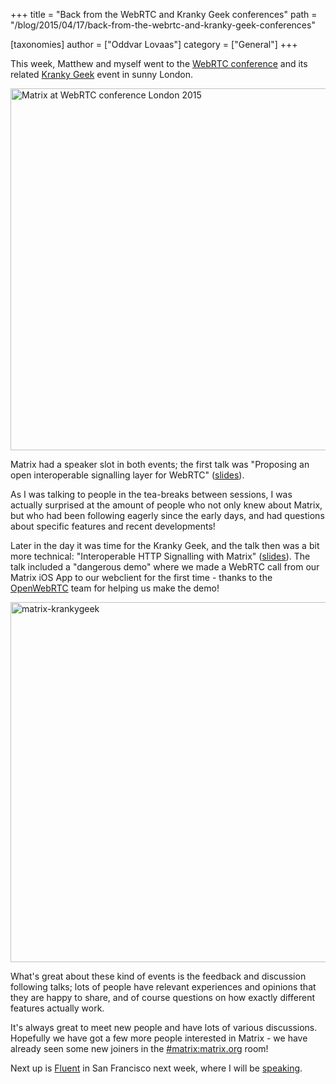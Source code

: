 +++
title = "Back from the WebRTC and Kranky Geek conferences"
path = "/blog/2015/04/17/back-from-the-webrtc-and-kranky-geek-conferences"

[taxonomies]
author = ["Oddvar Lovaas"]
category = ["General"]
+++

This week, Matthew and myself went to the <a href="http://webrtc-conference.com/" title="WebRTC conference">WebRTC conference</a> and its related <a href="http://webrtc-conference.com/kranky-geek/" title="Kranky Geek">Kranky Geek</a> event in sunny London.  

<a href="https://twitter.com/ipcortex/status/588261705144262656" title="picture credit: twitter.com/ipcortex"><img src="http://matrix.org/blog/wp-content/uploads/2015/04/matrix1.jpg" alt="Matrix at WebRTC conference London 2015" width="1024" height="579" class="aligncenter size-full wp-image-799" /></a>

Matrix had a speaker slot in both events; the first talk was "Proposing an open interoperable signalling layer for WebRTC" (<a href="http://matrix.org/blog/wp-content/uploads/2015/04/2015-04-15-Matrix-WebRTC-London.pdf">slides</a>).

As I was talking to people in the tea-breaks between sessions, I was actually surprised at the amount of people who not only knew about Matrix, but who had been following eagerly since the early days, and had questions about specific features and recent developments!

Later in the day it was time for the Kranky Geek, and the talk then was a bit more technical: "Interoperable HTTP Signalling with Matrix" (<a href="http://matrix.org/blog/wp-content/uploads/2015/04/2015-04-15-Matrix-WebRTC-Kranky-Geek.pdf">slides</a>). The talk included a "dangerous demo" where we made a WebRTC call from our Matrix iOS App to our webclient for the first time - thanks to the <a href="https://twitter.com/OpenWebRTC/status/588784386440593408" title="OpenWebRTC">OpenWebRTC</a> team for helping us make the demo!

<a href="https://twitter.com/webrtcHacks/status/588341443363786752" title="picture credit: twitter.com/webrtcHacks"><img src="http://matrix.org/blog/wp-content/uploads/2015/04/matrix-krankygeek.jpg" alt="matrix-krankygeek" width="1024" height="576" class="aligncenter size-full wp-image-800" /></a>

What's great about these kind of events is the feedback and discussion following talks; lots of people have relevant experiences and opinions that they are happy to share, and of course questions on how exactly different features actually work.

It's always great to meet new people and have lots of various discussions. Hopefully we have got a few more people interested in Matrix - we have already seen some new joiners in the <a href="/beta/#/room/#matrix:matrix.org" title="#matrix:matrix.org">#matrix:matrix.org</a> room!

Next up is <a href="http://fluentconf.com/javascript-html-2015/">Fluent</a> in San Francisco next week, where I will be <a href="http://fluentconf.com/javascript-html-2015/public/schedule/detail/42666" title="speaking">speaking</a>.
